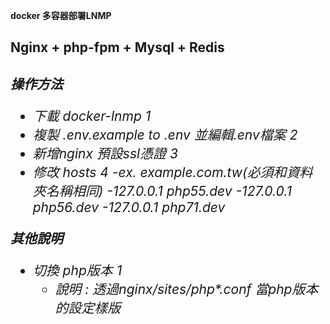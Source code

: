 **docker 多容器部署LNMP <h2>** 
**Nginx + php-fpm + Mysql + Redis <h6>**

**操作方法**

* 下載 docker-lnmp 1
* 複製 .env.example to .env 並編輯.env檔案 2
* 新增nginx 預設ssl憑證 3
* 修改 hosts 4
    -ex. example.com.tw(必須和資料夾名稱相同)
        -127.0.0.1 php55.dev
        -127.0.0.1 php56.dev
        -127.0.0.1 php71.dev

**其他說明**

* 切換 php版本 1
    - 說明 : 透過nginx/sites/php*.conf 當php版本的設定樣版

